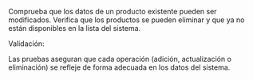 Comprueba que los datos de un producto existente pueden ser modificados.
Verifica que los productos se pueden eliminar y que ya no están disponibles en la lista del sistema.

Validación:

Las pruebas aseguran que cada operación (adición, actualización o eliminación) se refleje de forma adecuada en los datos del sistema.
